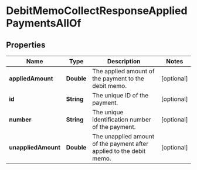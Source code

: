 

# DebitMemoCollectResponseAppliedPaymentsAllOf


## Properties

| Name | Type | Description | Notes |
|------------ | ------------- | ------------- | -------------|
|**appliedAmount** | **Double** | The applied amount of the payment to the debit memo.  |  [optional] |
|**id** | **String** | The unique ID of the payment.  |  [optional] |
|**number** | **String** | The unique identification number of the payment.  |  [optional] |
|**unappliedAmount** | **Double** | The unapplied amount of the payment after applied to the debit memo.  |  [optional] |



